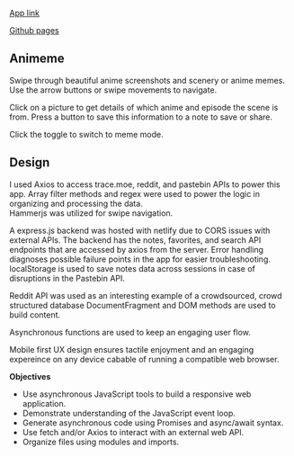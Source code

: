 [App link](https://animeme-scroller.netlify.app/)

[Github pages](iterating.github.com/308.sba)
## Animeme
Swipe through beautiful anime screenshots and scenery or anime memes. Use the arrow buttons or swipe movements to navigate.

Click on a picture to get details of which anime and episode the scene is from. Press a button to save this information to a note to save or share. 

Click the toggle to switch to meme mode. 

## Design
I used Axios to access trace.moe, reddit, and pastebin APIs to power this app. Array filter methods and regex were used to power the logic in organizing and processing the data.   
Hammerjs was utilized for swipe navigation.  

A express.js backend was hosted with netlify due to CORS issues with external APIs. The backend has the notes, favorites, and search API endpoints that are accessed by axios from the server. Error handling diagnoses possible failure points in the app for easier troubleshooting. localStorage is used to save notes data across sessions in case of disruptions in the Pastebin API. 

Reddit API was used as an interesting example of a crowdsourced, crowd structured database
DocumentFragment and DOM methods are used to build content.

Asynchronous functions are used to keep an engaging user flow. 

Mobile first UX design ensures tactile enjoyment and an engaging expereince on any device cabable of running a compatible web browser. 

**Objectives**

- Use asynchronous JavaScript tools to build a responsive web application.
- Demonstrate understanding of the JavaScript event loop.
- Generate asynchronous code using Promises and async/await syntax.
- Use fetch and/or Axios to interact with an external web API.
- Organize files using modules and imports.

